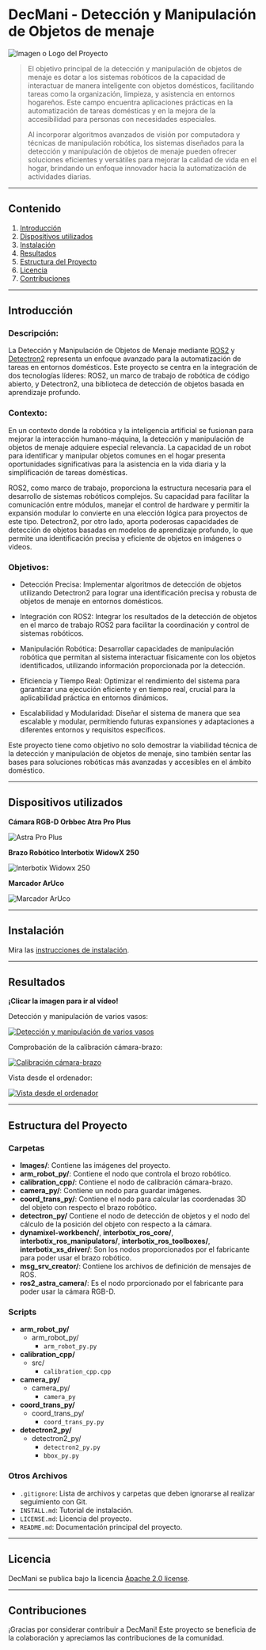 # DecMani - Detección y Manipulación de Objetos de menaje

![Imagen o Logo del Proyecto](https://github.com/jtaboadab/decmani/blob/main/images/Escena.jpg)

> El objetivo principal de la detección y manipulación de objetos de menaje es dotar a los sistemas robóticos de la capacidad de interactuar de manera inteligente con objetos domésticos, facilitando tareas como la organización, limpieza, y asistencia en entornos hogareños. Este campo encuentra aplicaciones prácticas en la automatización de tareas domésticas y en la mejora de la accesibilidad para personas con necesidades especiales.
>
> Al incorporar algoritmos avanzados de visión por computadora y técnicas de manipulación robótica, los sistemas diseñados para la detección y manipulación de objetos de menaje pueden ofrecer soluciones eficientes y versátiles para mejorar la calidad de vida en el hogar, brindando un enfoque innovador hacia la automatización de actividades diarias.

---

## Contenido

1. [Introducción](#introducción)
2. [Dispositivos utilizados](#dispositivos-utilizados)
3. [Instalación](#instalación)
4. [Resultados](#resultados)
5. [Estructura del Proyecto](#estructura-del-proyecto)
6. [Licencia](#licencia)
7. [Contribuciones](#contribuciones)
   
---

## Introducción

### Descripción:

La Detección y Manipulación de Objetos de Menaje mediante [ROS2](https://www.ros.org/) y [Detectron2](https://github.com/facebookresearch/detectron2/) representa un enfoque avanzado para la automatización de tareas en entornos domésticos. Este proyecto se centra en la integración de dos tecnologías líderes: ROS2, un marco de trabajo de robótica de código abierto, y Detectron2, una biblioteca de detección de objetos basada en aprendizaje profundo.

### Contexto:

En un contexto donde la robótica y la inteligencia artificial se fusionan para mejorar la interacción humano-máquina, la detección y manipulación de objetos de menaje adquiere especial relevancia. La capacidad de un robot para identificar y manipular objetos comunes en el hogar presenta oportunidades significativas para la asistencia en la vida diaria y la simplificación de tareas domésticas.

ROS2, como marco de trabajo, proporciona la estructura necesaria para el desarrollo de sistemas robóticos complejos. Su capacidad para facilitar la comunicación entre módulos, manejar el control de hardware y permitir la expansión modular lo convierte en una elección lógica para proyectos de este tipo. Detectron2, por otro lado, aporta poderosas capacidades de detección de objetos basadas en modelos de aprendizaje profundo, lo que permite una identificación precisa y eficiente de objetos en imágenes o videos.

### Objetivos:

   - Detección Precisa: Implementar algoritmos de detección de objetos utilizando Detectron2 para lograr una identificación precisa y robusta de objetos de menaje en entornos domésticos.

   - Integración con ROS2: Integrar los resultados de la detección de objetos en el marco de trabajo ROS2 para facilitar la coordinación y control de sistemas robóticos.

   - Manipulación Robótica: Desarrollar capacidades de manipulación robótica que permitan al sistema interactuar físicamente con los objetos identificados, utilizando información proporcionada por la detección.

   - Eficiencia y Tiempo Real: Optimizar el rendimiento del sistema para garantizar una ejecución eficiente y en tiempo real, crucial para la aplicabilidad práctica en entornos dinámicos.

   - Escalabilidad y Modularidad: Diseñar el sistema de manera que sea escalable y modular, permitiendo futuras expansiones y adaptaciones a diferentes entornos y requisitos específicos.

Este proyecto tiene como objetivo no solo demostrar la viabilidad técnica de la detección y manipulación de objetos de menaje, sino también sentar las bases para soluciones robóticas más avanzadas y accesibles en el ámbito doméstico.

---

## Dispositivos utilizados

**Cámara RGB-D Orbbec Atra Pro Plus**

![Astra Pro Plus](https://github.com/jtaboadab/decmani/blob/main/images/AstraProPlus.jpg)


**Brazo Robótico Interbotix WidowX 250**

![Interbotix Widowx 250](https://github.com/jtaboadab/decmani/blob/main/images/wx250.png)


**Marcador ArUco**

![Marcador ArUco](https://github.com/jtaboadab/decmani/blob/main/images/ArUco.PNG)

---

## Instalación

Mira las [instrucciones de instalación](https://github.com/jtaboadab/decmani/blob/main/INSTALL.md).

---

## Resultados

**¡Clicar la imagen para ir al vídeo!**

Detección y manipulación de varios vasos:

[![Detección y manipulación de varios vasos](https://img.youtube.com/vi/qSP8cxH0kIA/0.jpg)](https://www.youtube.com/watch?v=qSP8cxH0kIA)

Comprobación de la calibración cámara-brazo:

[![Calibración cámara-brazo](https://img.youtube.com/vi/SP1khlVxjg4/0.jpg)](https://www.youtube.com/watch?v=SP1khlVxjg4)

Vista desde el ordenador:

[![Vista desde el ordenador](https://img.youtube.com/vi/OjQWqC-PPnk/0.jpg)](https://www.youtube.com/watch?v=OjQWqC-PPnk)

---

## Estructura del Proyecto

### Carpetas

- **Images/**: Contiene las imágenes del proyecto.
- **arm_robot_py/**: Contiene el nodo que controla el brozo robótico.
- **calibration_cpp/**: Contiene el nodo de calibración cámara-brazo.
- **camera_py/**: Contiene un nodo para guardar imágenes.
- **coord_trans_py/**: Contiene el nodo para calcular las coordenadas 3D del objeto con respecto el brazo robótico.
- **detectron_py/** Contiene el nodo de detección de objetos y el nodo del cálculo de la posición del objeto con respecto a la cámara.
- **dynamixel-workbench/**, **interbotix_ros_core/**, **interbotix_ros_manipulators/**, **interbotix_ros_toolboxes/**, **interbotix_xs_driver/**: Son los nodos proporcionados por el fabricante para poder usar el brazo robótico.
- **msg_srv_creator/**: Contiene los archivos de definición de mensajes de ROS.
- **ros2_astra_camera/**: Es el nodo prporcionado por el fabricante para poder usar la cámara RGB-D.


### Scripts

- **arm_robot_py/**
  - arm_robot_py/
    - `arm_robot_py.py`
- **calibration_cpp/**
  - src/
    - `calibration_cpp.cpp`
- **camera_py/**
  - camera_py/
    - `camera_py`
- **coord_trans_py/**
  - coord_trans_py/
    - `coord_trans_py.py`
- **detectron2_py/**
  - detectron2_py/
    - `detectron2_py.py`
    - `bbox_py.py`

### Otros Archivos

- `.gitignore`: Lista de archivos y carpetas que deben ignorarse al realizar seguimiento con Git.
- `INSTALL.md`: Tutorial de instalación.
- `LICENSE.md`: Licencia del proyecto.
- `README.md`: Documentación principal del proyecto.

---

## Licencia

DecMani se publica bajo la licencia [Apache 2.0 license](https://github.com/jtaboadab/decmani/blob/main/LICENSE.md).

---

## Contribuciones

¡Gracias por considerar contribuir a DecMani! Este proyecto se beneficia de la colaboración y apreciamos las contribuciones de la comunidad.
